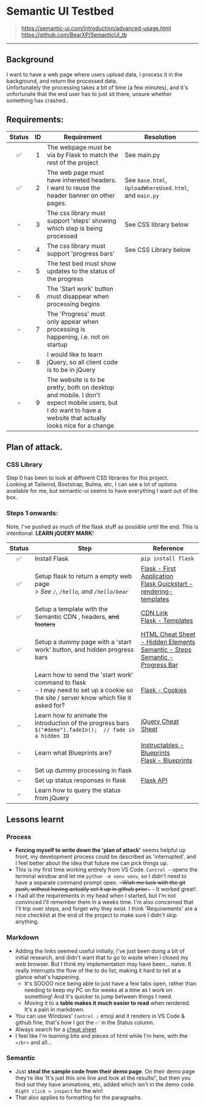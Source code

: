 # Semantic UI Testbed
> https://semantic-ui.com/introduction/advanced-usage.html  
> https://github.com/BearXP/SemanticUI_tb
-----------

## Background
I want to have a web page where users upload data, I process it in the background, and return the processed data.  
Unfortunately the processing takes a bit of time (a few minutes), and it's unfortunate that the end user has to just sit there, unsure whether something has crashed..

## Requirements:
| Status | ID | Requirement | Resolution |
|:--:|:--:|---|---|
| ✅ | 1 | The webpage must be via by Flask to match the rest of the project | See main.py |
| ✅ | 2 | The web page must have inhereted headers. I want to reuse the header banner on other pages. | See `base.html`, `UploadWhereUsed.html`, and `main.py` |
| - | 3 | The css library must support 'steps' showing which step is being processed | See CSS library below |
| - | 4 | The css library must support 'progress bars' | See CSS Library below|
| - | 5 | The test bed must show updates to the status of the progress | |
| - | 6 | The 'Start work' button must disappear when processing begins | |
| - | 7 | The 'Progress' must only appear when processing is happening, i.e. not on startup | |
| - | 8 | I would like to learn jQuery, so all client code is to be in jQuery | |
| - | 9 | The website is to be pretty, both on desktop and mobile. I don't expect mobile users, but I do want to have a website that actually looks nice for a change | |



## Plan of attack.
### CSS Library
Step 0 has been to look at different CSS libraries for this project.  
Looking at Tailwind, Bootstrap, Bulma, etc, I can see a lot of options available for me, but semantic-ui seems to have everything I want out of the box.
### Steps 1 onwards:

Note, I've pushed as much of the flask stuff as possible until the end. This is intentional. **LEARN jQUERY MARK**!

|Status|Step|Reference|
|:---:|---|---|
| ✅ | Install Flask | `pip install flask` |
| ✅ | Setup flask to return a empty web page </br> > *See `/`,  `/hello`, and `/hello/bear`* | [Flask - First Application](https://www.geeksforgeeks.org/flask-creating-first-simple-application/) </br> [Flask Quickstart - rendering-templates](https://flask.palletsprojects.com/en/2.1.x/quickstart/#rendering-templates) |
| ✅ | Setup a template with the Semantic CDN , headers, ~~and footers~~ | [CDN Link](https://semantic-ui.com/introduction/advanced-usage.html#cdn-releases) </br> [Flask - Templates](https://flask.palletsprojects.com/en/2.1.x/tutorial/templates/) |
| ✅ |  Setup a dummy page with a 'start work' button, and hidden progress bars | [HTML Cheat Sheet - Hidden Elements](https://htmlcheatsheet.com/) </br> [Semantic - Steps](https://semantic-ui.com/elements/step.html) </br> [Semantic - Progress Bar](https://semantic-ui.com/modules/progress.html) |
| - | Learn how to send the 'start work' command to flask </br>  - I may need to set up a cookie so the site / server know which file it asked for? | [Flask - Cookies](https://flask.palletsprojects.com/en/2.1.x/quickstart/#cookies) |
| - | Learn how to animate the introduction of the progress bars </br> `$("#demo").fadeIn();  // fade in a hidden ID` | [jQuery Cheat Sheet](https://htmlcheatsheet.com/jquery/) |
| - | Learn what Blueprints are? | [Instructables - Blueprints](https://www.instructables.com/Setting-Up-a-Flask-Application/) </br> [Flask - Blueprints](https://flask.palletsprojects.com/en/2.1.x/tutorial/views/) |
| - | Set up dummy processing in flask |   |
| - | Set up status responses in flask | [Flask API](https://flask.palletsprojects.com/en/2.1.x/quickstart/#apis-with-json) |
| - | Learn how to query the status from jQuery | |

## Lessons learnt
### Process
- **Forcing myself to write down the 'plan of attack'** seems helpful up front, my development process could be described as 'interrupted', and I feel better about the idea that future me can pick things up.
- This is my first time working entirely from VS Code. `Control ~` opens the terminal window and let me `python -m venv venv`, so I didn't need to have a separate command prompt open. ~~~Wish me luck with the git push, without having actually set it up in github prior~~~ - It worked great!.
- I had all the requirements in my head when I started, but I'm not convinced I'll remember them in a weeks time. I'm also concerned that I'll trip over steps, and forget why they exist. I think 'Requirements' are a nice checklist at the end of the project to make sure I didn't skip anything.

### Markdown
- Adding the links seemed useful initially, I've just been doing a bit of initial research, and didn't want that to go to waste when I closed my web browser. But I think my implementation may have been... naive. It really interrupts the flow of the to do list, making it hard to tell at a glance what's happening.
  - It's SOOOO nice being able to just have a few tabs open, rather than needing to keep my PC on for weeks at a time as I work on something! And it's quicker to jump between things I need.
  - Moving it to a **table makes it much easier to read** when rendered. It's a pain in markdown.
- You can use Windows' `Control ;` emoji and it renders in VS Code & github fine, that's how I got the ✅ in the Status column.
- Always search for a [cheat sheet](https://github.com/adam-p/markdown-here/wiki/Markdown-Cheatsheet#links)
- I feel like I'm learning bits and pieces of html while I'm here, with the `</br>` and all...

### Semantic
 - Just **steal the sample code from their demo page**. On their demo page they're like 'It's just this one line and look at the results!', but then you find out they have animations, etc, added which isn't in the demo code. `Right click > inspect` for the win!
 - That also applies to formatting for the paragraphs.

